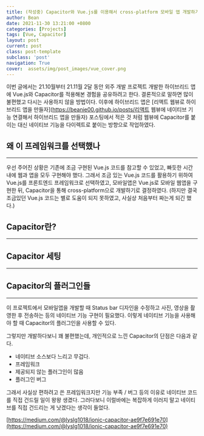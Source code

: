 ```yaml
---
title: (작성중) Capacitor와 Vue.js를 이용해서 cross-platform 모바일 앱 개발하기
author: Bean
date: 2021-11-30 13:21:00 +0800
categories: [Projects]
tags: [Vue, Capacitor]
layout: post
current: post
class: post-template
subclass: 'post'
navigation: True
cover:  assets/img/post_images/vue_cover.png
---
```


이번 글에서는 21.10월부터 21.11월 2달 동안 외주 개발 프로젝트 개발한 하이브리드 앱에 Vue.js와 Capacitor를 적용해본 경험을 공유하려고 한다. 결론적으로 말하면 많이 불편했고 다시는 사용하지 않을 방법이다. 이후에 하이브리드 앱은 [리액트 웹뷰로 하이브리드 앱을 만들자](https://beanie00.github.io/posts/리액트 웹뷰에 네이티브 기능 연결해서 하이브리드 앱을 만들자) 포스팅에서 적은 것 처럼 웹뷰에 Capacitor를 붙이는 대신 네이티브 기능을 다이렉트로 붙이는 방향으로 작업하였다.

## 왜 이 프레임워크를 선택했나
---

우선 주어진 상황은 기존에 조금 구현된 Vue.js 코드를 참고할 수 있었고, 빠듯한 시간 내에 웹과 앱을 모두 구현해야 했다. 그래서 조금 있는 Vue.js 코드를 활용하기 위하여 Vue.js를 프론트엔드 프레임워크로 선택하였고, 모바일앱은 Vue.js로 모바일 웹앱을 구현한 뒤, Capacitor을 통해 cross-platform으로 개발하기로 결정하였다. (하지만 결국 조금있던 Vue.js 코드는 별로 도움이 되지 못하였고, 사실상 처음부터 짜는게 되긴 했다.)

## Capacitor란?
---

## Capacitor 세팅
---

## Capacitor의 플러그인들
---
이 프로젝트에서 모바일앱을 개발할 때 Status bar 디자인을 수정하고 사진, 영상을 촬영한 후 전송하는 등의 네이티브 기능 구현이 필요했다. 이렇게 네이티브 기능을 사용해야 할 때 Capacitor의 플러그인을 사용할 수 있다.

그렇지만 개발하다보니 꽤 불편했는데, 개인적으로 느낀 Capacitor의 단점은 다음과 같다.
* 네이티브 소스보다 느리고 무겁다.
* 프레임워크
* 제공되지 않는 플러그인이 많음
* 플러그인 버그

그래서 사실상 편하려고 쓴 프레임워크지만 기능 부족 / 버그 등의 이유로 네이티브 코드를 직접 건드릴 일이 왕왕 생겼다. 그러다보니 이럴바에는 복잡하게 이러지 말고 네이티브를 직접 건드리는 게 낫겠다는 생각이 들었다.

[https://medium.com/@lyslg1018/ionic-capacitor-ae9f7e691e70](https://medium.com/@lyslg1018/ionic-capacitor-ae9f7e691e70)